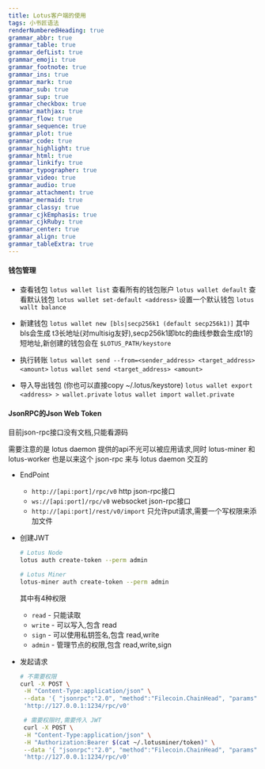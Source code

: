 ```yaml
---
title: Lotus客户端的使用
tags: 小书匠语法
renderNumberedHeading: true
grammar_abbr: true
grammar_table: true
grammar_defList: true
grammar_emoji: true
grammar_footnote: true
grammar_ins: true
grammar_mark: true
grammar_sub: true
grammar_sup: true
grammar_checkbox: true
grammar_mathjax: true
grammar_flow: true
grammar_sequence: true
grammar_plot: true
grammar_code: true
grammar_highlight: true
grammar_html: true
grammar_linkify: true
grammar_typographer: true
grammar_video: true
grammar_audio: true
grammar_attachment: true
grammar_mermaid: true
grammar_classy: true
grammar_cjkEmphasis: true
grammar_cjkRuby: true
grammar_center: true
grammar_align: true
grammar_tableExtra: true
---
```


#### 钱包管理

- 查看钱包
	`lotus wallet list` 查看所有的钱包账户
	`lotus wallet default` 查看默认钱包
	`lotus wallet set-default <address>` 设置一个默认钱包
	`lotus wallt balance` 
	
- 新建钱包
	`lotus wallet new [bls|secp256k1 (default secp256k1)]` 其中bls会生成 t3长地址(对multisig友好),secp256k1即btc的曲线参数会生成t1的短地址,新创建的钱包会在 `$LOTUS_PATH/keystore`
	
- 执行转账
	`lotus wallet send --from=<sender_address> <target_address> <amount>`
	`lotus wallet send <target_address> <amount>`
	
- 导入导出钱包 (你也可以直接copy ~/.lotus/keystore)
	`lotus wallet export <address> > wallet.private`
	`lotus wallet import wallet.private` 
	

#### JsonRPC的Json Web Token
	
目前json-rpc接口没有文档,只能看源码

需要注意的是 lotus daemon 提供的api不光可以被应用请求,同时 lotus-miner 和 lotus-worker 也是以来这个 json-rpc 来与 lotus daemon 交互的

- EndPoint
	* `http://[api:port]/rpc/v0` http json-rpc接口
	* `ws://[api:port]/rpc/v0` websocket json-rpc接口
	* `http://[api:port]/rest/v0/import` 只允许put请求,需要一个写权限来添加文件

- 创建JWT
	
	```sh
	# Lotus Node
	lotus auth create-token --perm admin

	# Lotus Miner
	lotus-miner auth create-token --perm admin
	```

	其中有4种权限
	- `read` - 只能读取
	- `write` - 可以写入,包含 read
	- `sign` - 可以使用私钥签名,包含 read,write
	- `admin` - 管理节点的权限,包含 read,write,sign

- 发起请求
	
	``` sh
	# 不需要权限
	curl -X POST \
	 -H "Content-Type:application/json" \
	 --data '{ "jsonrpc":"2.0", "method":"Filecoin.ChainHead", "params":[], "id":3 }' \
	 'http://127.0.0.1:1234/rpc/v0'

	 # 需要权限时,需要传入 JWT
	 curl -X POST \
	 -H "Content-Type:application/json" \
	 -H "Authorization:Bearer $(cat ~/.lotusminer/token)" \
	 --data '{ "jsonrpc":"2.0", "method":"Filecoin.ChainHead", "params":[], "id":3 }' \
	 'http://127.0.0.1:1234/rpc/v0'
	```